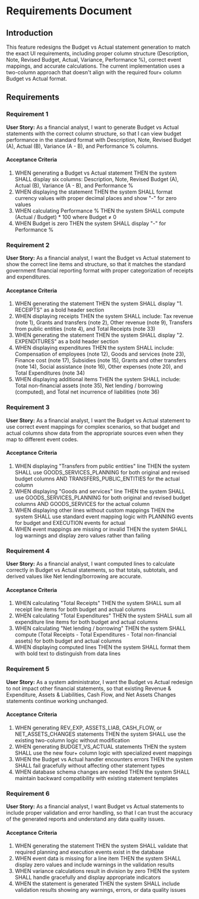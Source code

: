 # Requirements Document

## Introduction

This feature redesigns the Budget vs Actual statement generation to match the exact UI requirements, including proper column structure (Description, Note, Revised Budget, Actual, Variance, Performance %), correct event mappings, and accurate calculations. The current implementation uses a two-column approach that doesn't align with the required four+ column Budget vs Actual format.

## Requirements

### Requirement 1

**User Story:** As a financial analyst, I want to generate Budget vs Actual statements with the correct column structure, so that I can view budget performance in the standard format with Description, Note, Revised Budget (A), Actual (B), Variance (A - B), and Performance % columns.

#### Acceptance Criteria

1. WHEN generating a Budget vs Actual statement THEN the system SHALL display six columns: Description, Note, Revised Budget (A), Actual (B), Variance (A - B), and Performance %
2. WHEN displaying the statement THEN the system SHALL format currency values with proper decimal places and show "-" for zero values
3. WHEN calculating Performance % THEN the system SHALL compute (Actual / Budget) * 100 where Budget ≠ 0
4. WHEN Budget is zero THEN the system SHALL display "-" for Performance %

### Requirement 2

**User Story:** As a financial analyst, I want the Budget vs Actual statement to show the correct line items and structure, so that it matches the standard government financial reporting format with proper categorization of receipts and expenditures.

#### Acceptance Criteria

1. WHEN generating the statement THEN the system SHALL display "1. RECEIPTS" as a bold header section
2. WHEN displaying receipts THEN the system SHALL include: Tax revenue (note 1), Grants and transfers (note 2), Other revenue (note 9), Transfers from public entities (note 4), and Total Receipts (note 33)
3. WHEN generating the statement THEN the system SHALL display "2. EXPENDITURES" as a bold header section  
4. WHEN displaying expenditures THEN the system SHALL include: Compensation of employees (note 12), Goods and services (note 23), Finance cost (note 17), Subsidies (note 15), Grants and other transfers (note 14), Social assistance (note 16), Other expenses (note 20), and Total Expenditures (note 34)
5. WHEN displaying additional items THEN the system SHALL include: Total non-financial assets (note 35), Net lending / borrowing (computed), and Total net incurrence of liabilities (note 36)

### Requirement 3

**User Story:** As a financial analyst, I want the Budget vs Actual statement to use correct event mappings for complex scenarios, so that budget and actual columns show data from the appropriate sources even when they map to different event codes.

#### Acceptance Criteria

1. WHEN displaying "Transfers from public entities" line THEN the system SHALL use GOODS_SERVICES_PLANNING for both original and revised budget columns AND TRANSFERS_PUBLIC_ENTITIES for the actual column
2. WHEN displaying "Goods and services" line THEN the system SHALL use GOODS_SERVICES_PLANNING for both original and revised budget columns AND GOODS_SERVICES for the actual column
3. WHEN displaying other lines without custom mappings THEN the system SHALL use standard event mapping logic with PLANNING events for budget and EXECUTION events for actual
4. WHEN event mappings are missing or invalid THEN the system SHALL log warnings and display zero values rather than failing

### Requirement 4

**User Story:** As a financial analyst, I want computed lines to calculate correctly in Budget vs Actual statements, so that totals, subtotals, and derived values like Net lending/borrowing are accurate.

#### Acceptance Criteria

1. WHEN calculating "Total Receipts" THEN the system SHALL sum all receipt line items for both budget and actual columns
2. WHEN calculating "Total Expenditures" THEN the system SHALL sum all expenditure line items for both budget and actual columns
3. WHEN calculating "Net lending / borrowing" THEN the system SHALL compute (Total Receipts - Total Expenditures - Total non-financial assets) for both budget and actual columns
4. WHEN displaying computed lines THEN the system SHALL format them with bold text to distinguish from data lines

### Requirement 5

**User Story:** As a system administrator, I want the Budget vs Actual redesign to not impact other financial statements, so that existing Revenue & Expenditure, Assets & Liabilities, Cash Flow, and Net Assets Changes statements continue working unchanged.

#### Acceptance Criteria

1. WHEN generating REV_EXP, ASSETS_LIAB, CASH_FLOW, or NET_ASSETS_CHANGES statements THEN the system SHALL use the existing two-column logic without modification
2. WHEN generating BUDGET_VS_ACTUAL statements THEN the system SHALL use the new four+ column logic with specialized event mappings
3. WHEN the Budget vs Actual handler encounters errors THEN the system SHALL fail gracefully without affecting other statement types
4. WHEN database schema changes are needed THEN the system SHALL maintain backward compatibility with existing statement templates

### Requirement 6

**User Story:** As a financial analyst, I want Budget vs Actual statements to include proper validation and error handling, so that I can trust the accuracy of the generated reports and understand any data quality issues.

#### Acceptance Criteria

1. WHEN generating the statement THEN the system SHALL validate that required planning and execution events exist in the database
2. WHEN event data is missing for a line item THEN the system SHALL display zero values and include warnings in the validation results
3. WHEN variance calculations result in division by zero THEN the system SHALL handle gracefully and display appropriate indicators
4. WHEN the statement is generated THEN the system SHALL include validation results showing any warnings, errors, or data quality issues